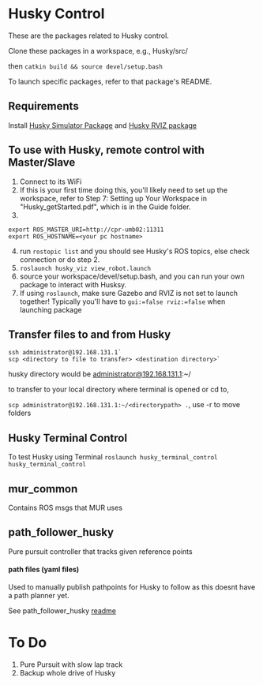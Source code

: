 # Husky Control

These are the packages related to Husky control.

Clone these packages in a workspace, e.g., Husky/src/

then `catkin build && source devel/setup.bash`

To launch specific packages, refer to that package's README.

## Requirements
Install [Husky Simulator Package](http://wiki.ros.org/husky_gazebo/Tutorials/Simulating%20Husky) and [Husky RVIZ package](http://wiki.ros.org/husky_control/Tutorials/Interfacing%20with%20Husky)

## To use with Husky, remote control with Master/Slave
1. Connect to its WiFi
2. If this is your first time doing this, you'll likely need to set up the workspace, refer to Step 7: Setting up Your Workspace in "Husky_getStarted.pdf", which is in the Guide folder.
3. 
```
export ROS_MASTER_URI=http://cpr-umb02:11311
export ROS_HOSTNAME=<your pc hostname>
```
4. run `rostopic list` and you should see Husky's ROS topics, else check connection or do step 2.
5. `roslaunch husky_viz view_robot.launch`
6. source your workspace/devel/setup.bash, and you can run your own package to interact with Husksy. 
7. If using `roslaunch`, make sure Gazebo and RVIZ is not set to launch together! Typically you'll have to `gui:=false rviz:=false` when launching package

## Transfer files to and from Husky
```
ssh administrator@192.168.131.1`
scp <directory to file to transfer> <destination directory>`
```

husky directory would be administrator@192.168.131.1:~/<directorypath>

to transfer to your local directory where terminal is opened or cd to,

`scp administrator@192.168.131.1:~/<directorypath> .`, use -r to move folders

## Husky Terminal Control
To test Husky using Terminal
`roslaunch husky_terminal_control husky_terminal_control`

## mur_common
Contains ROS msgs that MUR uses

## path_follower_husky
Pure pursuit controller that tracks given reference points

#### path files (yaml files)
Used to manually publish pathpoints for Husky to follow as this doesnt have a path planner yet.
  
See path_follower_husky [readme](https://github.com/MURDriverless/HuskyControl/blob/main/path_follower_husky/README.md)
  
# To Do
1. Pure Pursuit with slow lap track
2. Backup whole drive of Husky
